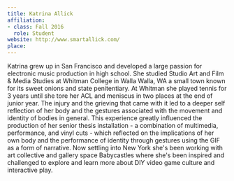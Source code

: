 ```yaml
---
title: Katrina Allick
affiliation:
- class: Fall 2016
  role: Student
website: http://www.smartallick.com/ 
place: 
---
```

Katrina grew up in San Francisco and developed a large passion for electronic music production in high school. She studied Studio Art and Film & Media Studies at Whitman College in Walla Walla, WA a small town known for its sweet onions and state penitentiary. At Whitman she played tennis for 3 years until she tore her ACL and meniscus in two places at the end of junior year. The injury and the grieving that came with it led to a deeper self reflection of her body and the gestures associated with the movement and identity of bodies in general. This experience greatly influenced the production of her senior thesis installation - a combination of multimedia, performance, and vinyl cuts - which reflected on the implications of her own body and the performance of identity through gestures using the GIF as a form of narrative. Now settling into New York she's been working with art collective and gallery space Babycastles where she's been inspired and challenged to explore and learn more about DIY video game culture and interactive play.